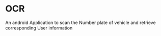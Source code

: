 # OCR

An android Application to scan the Number plate of vehicle and retrieve corresponding User information
